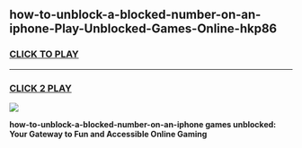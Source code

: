 
## how-to-unblock-a-blocked-number-on-an-iphone-Play-Unblocked-Games-Online-hkp86
<h3>
<a href="https://premium76.site?title=how-to-unblock-a-blocked-number-on-an-iphone&ref=25A">CLICK TO PLAY</a></h3>
<hr>

<h3>
<a href="https://premium76.site?title=how-to-unblock-a-blocked-number-on-an-iphone&ref=25A">CLICK 2 PLAY</a>
  
</h3>

<a href="https://premium76.site?title=how-to-unblock-a-blocked-number-on-an-iphone&ref=25A"><img src="https://clearcache.store/games.png"></a>


**how-to-unblock-a-blocked-number-on-an-iphone games unblocked: Your Gateway to Fun and Accessible Online Gaming**
